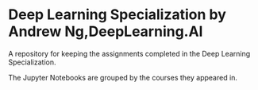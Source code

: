 # Deep Learning Specialization by Andrew Ng,DeepLearning.AI

A repository for keeping the assignments completed in the Deep Learning Specialization.

The Jupyter Notebooks are grouped by the courses they appeared in.
